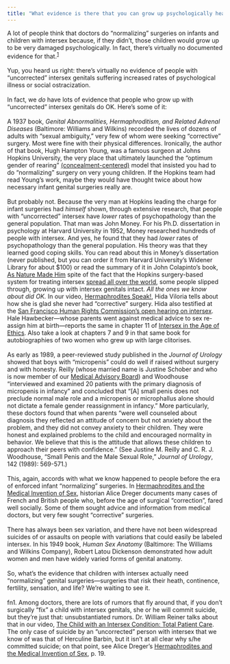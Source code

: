 ```yaml
---
title: "What evidence is there that you can grow up psychologically healthy with intersex genitals (without normalizing surgeries)?"
---
```


A lot of people think that doctors do &#8220;normalizing&#8221; surgeries on infants and children with intersex because, if they didn&#8217;t, those children would grow up to be very damaged psychologically. In fact, there&#8217;s virtually no documented evidence for that.<sup class="footnote" id="fnrev13826312915d852e3412a7f-1"><a href="#fn13826312915d852e3412a7f-1">1</a></sup> <br><br>Yup, you heard us right: there&#8217;s virtually no evidence of people with &#8220;uncorrected&#8221; intersex genitals suffering increased rates of psychological illness or social ostracization.<br><br>In fact, we _do_ have lots of evidence that people who grow up with &#8220;uncorrected&#8221; intersex genitals do OK. Here&#8217;s some of it:<br><br>A 1937 book, _Genital Abnormalities, Hermaphroditism, and Related Adrenal Diseases_ (Baltimore: Williams and Wilkins) recorded the lives of dozens of adults with &#8220;sexual ambiguity,&#8221; very few of whom were seeking &#8220;corrective&#8221; surgery. Most were fine with their physical differences. Ironically, the author of that book, Hugh Hampton Young, was a famous surgeon at Johns Hopkins University, the very place that ultimately launched the &#8220;optimum gender of rearing&#8221; [(concealment-centered)][1] model that insisted you had to do &#8220;normalizing&#8221; surgery on very young children. If the Hopkins team had read Young&#8217;s work, maybe they would have thought twice about how necessary infant genital surgeries really are.<br><br>But probably not. Because the very man at Hopkins leading the charge for infant surgeries had _himself_ shown, through extensive research, that people with &#8220;uncorrected&#8221; intersex have _lower_ rates of psychopathology than the general population. That man was John Money. For his Ph.D. dissertation in psychology at Harvard University in 1952, Money researched hundreds of people with intersex. And yes, he found that they had _lower_ rates of psychopathology than the general population. His theory was that they learned good coping skills. You can read about this in Money&#8217;s dissertation (never published, but you can order it from Harvard University&#8217;s Widener Library for about $100) or read the summary of it in John Colapinto&#8217;s book, [As Nature Made Him][2] spite of the fact that the Hopkins surgery-based system for treating intersex [spread all over the world][1], some people slipped through, growing up with intersex genitals intact. _All the ones we know about did OK._ In our video, [Hermaphrodites Speak!][3], Hida Viloria tells about how she is glad she never had &#8220;corrective&#8221; surgery. Hida also testified at the [San Francisco Human Rights Commission&#8217;s open hearing on intersex][4]. Hale Hawbecker&#8212;whose parents went against medical advice to sex re-assign him at birth&#8212;reports the same in chapter 11 of [Intersex in the Age of Ethics][5]. Also take a look at chapters 7 and 9 in that same book for autobiographies of two women who grew up with large clitorises.<br><br>As early as 1989, a peer-reviewed study published in the _Journal of Urology_ showed that boys with &#8220;micropenis&#8221; could do well if raised without surgery and with honesty. Reilly (whose married name is Justine Schober and who is now member of our [Medical Advisory Board][6]) and Woodhouse &#8220;interviewed and examined 20 patients with the primary diagnosis of micropenis in infancy&#8221; and concluded that &#8220;[A] small penis does not preclude normal male role and a micropenis or microphallus alone should not dictate a female gender reassignment in infancy.&#8221; More particularly, these doctors found that when parents &#8220;were well counseled about diagnosis they reflected an attitude of concern but not anxiety about the problem, and they did not convey anxiety to their children. They were honest and explained problems to the child and encouraged normality in behavior. We believe that this is the attitude that allows these children to approach their peers with confidence.&#8221; (See Justine M. Reilly and C. R. J. Woodhouse, &#8220;Small Penis and the Male Sexual Role,&#8221; _Journal of Urology_, 142 (1989): 569-571.)<br><br>This, again, accords with what we know happened to people before the era of enforced infant &#8220;normalizing&#8221; surgeries. In [Hermaphrodites and the Medical Invention of Sex][7], historian Alice Dreger documents many cases of French and British people who, before the age of surgical &#8220;correction&#8221;, fared well socially. Some of them sought advice and information from medical doctors, but very few sought &#8220;corrective&#8221; surgeries.<br><br>There has always been sex variation, and there have not been widespread suicides of or assaults on people with variations that could easily be labeled intersex. In his 1949 book, _Human Sex Anatomy_ (Baltimore: The Williams and Wilkins Company), Robert Latou Dickenson demonstrated how adult women and men have widely varied forms of genital anatomy. <br><br>So, what&#8217;s the evidence that children with intersex actually need &#8220;normalizing&#8221; genital surgeries&#8212;surgeries that risk their heath, continence, fertility, sensation, and life? We&#8217;re waiting to see it.<br><br>fn1. Among doctors, there are lots of rumors that fly around that, if you don&#8217;t surgically &#8220;fix&#8221; a child with intersex genitals, she or he will commit suicide, but they&#8217;re just that: unsubstantiated rumors. Dr. William Reiner talks about that in our video, [The Child with an Intersex Condition: Total Patient Care][8]. The only case of suicide by an &#8220;uncorrected&#8221; person with intersex that we know of was that of Herculine Barbin, but it isn&#8217;t at all clear why s/he committed suicide; on that point, see Alice Dreger&#8217;s [Hermaphrodites and the Medical Invention of Sex][7], p. 19.<br><br>

 [1]: /faq/concealment
 [2]: /books/colapinto.In
 [3]: /videos/hermaphrodites_speak
 [4]: /videos/sf_hrc_hearing
 [5]: /books/ageofethics
 [6]: /about/medicalboard
 [7]: /books/medicalinvention
 [8]: /videos/total_patient_care